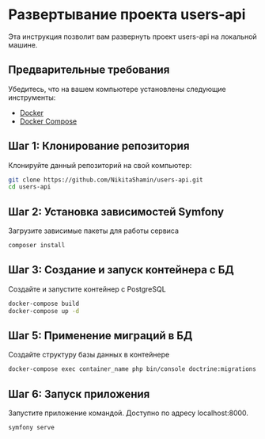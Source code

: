 # Развертывание проекта users-api

Эта инструкция позволит вам развернуть проект users-api на локальной машине.

## Предварительные требования

Убедитесь, что на вашем компьютере установлены следующие инструменты:

- [Docker](https://docs.docker.com/get-docker/)
- [Docker Compose](https://docs.docker.com/compose/install/)

## Шаг 1: Клонирование репозитория

Клонируйте данный репозиторий на свой компьютер:

```bash
git clone https://github.com/NikitaShamin/users-api.git
cd users-api
```

## Шаг 2: Установка зависимостей Symfony

Загрузите зависимые пакеты для работы сервиса

```bash
composer install
```

## Шаг 3: Создание и запуск контейнера с БД

Создайте и запустите контейнер с PostgreSQL

```bash
docker-compose build
docker-compose up -d
```

## Шаг 5: Применение миграций в БД

Создайте структуру базы данных в контейнере

```bash
docker-compose exec container_name php bin/console doctrine:migrations:migrate
```

## Шаг 6: Запуск приложения

Запустите приложение командой. Доступно по адресу localhost:8000.

```bash
symfony serve
```